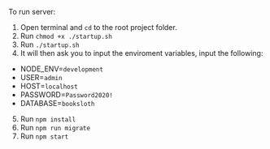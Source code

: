 To run server:
1. Open terminal and `cd` to the root project folder.
2. Run `chmod +x ./startup.sh`
3. Run `./startup.sh`
4. It will then ask you to input the enviroment variables, input the following:
  - NODE_ENV=`development`
  - USER=`admin`
  - HOST=`localhost`
  - PASSWORD=`Password2020!`
  - DATABASE=`booksloth`
5. Run `npm install`
6. Run `npm run migrate`
7. Run `npm start`
